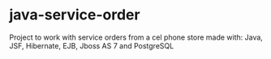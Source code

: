 # java-service-order
Project to work with service orders from a cel phone store made with: Java, JSF, Hibernate, EJB, Jboss AS 7 and PostgreSQL
